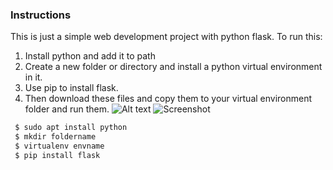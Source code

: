 ### Instructions
This is just a simple web development project with python flask.
To run this:
1. Install python and add it to path
2. Create a new folder or directory and install a python virtual environment in it. 
3. Use pip to install flask.
4. Then download these files and copy them to your virtual environment folder and run them.
![Alt text](relative/gitpic.png?raw=true "Title")
![Screenshot](https://github.com/kwamito/first1/master/home/kwame/Projects/first/gitpic.png)


```bash
 $ sudo apt install python
 $ mkdir foldername
 $ virtualenv envname
 $ pip install flask
```
